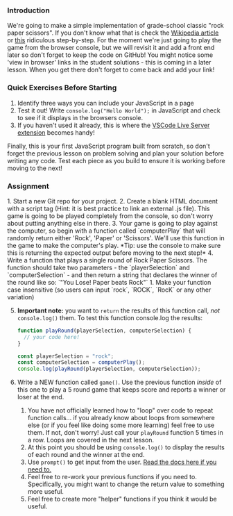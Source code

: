 ### Introduction

We're going to make a simple implementation of grade-school classic "rock paper scissors". If you don't know what that is check the [Wikipedia article](https://en.wikipedia.org/wiki/Rock%E2%80%93paper%E2%80%93scissors) or [this](https://www.wikihow.com/Play-Rock,-Paper,-Scissors) ridiculous step-by-step. For the moment we're just going to play the game from the browser console, but we will revisit it and add a front end later so don't forget to keep the code on GitHub! You might notice some 'view in browser' links in the student solutions - this is coming in a later lesson. When you get there don't forget to come back and add your link!

### Quick Exercises Before Starting

1.  Identify three ways you can include your JavaScript in a page
2. Test it out! Write `console.log("Hello World");` in JavaScript and check to see if it displays in the browsers console.
3. If you haven't used it already, this is where the [VSCode Live Server extension](https://www.theodinproject.com/courses/foundations/lessons/text-editors#additional-set-up-live-server-extension-for-vscod) becomes handy! 

Finally, this is your first JavaScript program built from scratch, so don't forget the previous lesson on problem solving and plan your solution before writing any code. Test each piece as you build to ensure it is working before moving to the next!

### Assignment

<div class="lesson-content__panel" markdown="1">
1. Start a new Git repo for your project.
2. Create a blank HTML document with a script tag (Hint: it is best practice to link an external .js file).  This game is going to be played completely from the console, so don't worry about putting anything else in there.
3. Your game is going to play against the computer, so begin with a function called `computerPlay` that will randomly return either 'Rock', 'Paper' or 'Scissors'.  We'll use this function in the game to make the computer's play. *Tip: use the console to make sure this is returning the expected output before moving to the next step!*
4. Write a function that plays a single round of Rock Paper Scissors.  The function should take two parameters - the `playerSelection` and `computerSelection` - and then return a string that declares the winner of the round like so: `"You Lose! Paper beats Rock"`
   1. Make your function case insensitive (so users can input `rock`, `ROCK`, `RocK` or any other variation)

5. **Important note:** you want to `return` the results of this function call, _not_ `console.log()` them. To test this function console.log the results:

   ~~~javascript
   function playRound(playerSelection, computerSelection) {
     // your code here!
   }

   const playerSelection = "rock";
   const computerSelection = computerPlay();
   console.log(playRound(playerSelection, computerSelection));
   ~~~

6. Write a NEW function called `game()`. Use the previous function _inside_ of this one to play a 5 round game that keeps score and reports a winner or loser at the end.
   1. You have not officially learned how to "loop" over code to repeat function calls... if you already know about loops from somewhere else (or if you feel like doing some more learning) feel free to use them. If not, don't worry! Just call your `playRound` function 5 times in a row. Loops are covered in the next lesson.
   1. At this point you should be using `console.log()` to display the results of each round and the winner at the end.
   1. Use `prompt()` to get input from the user. [Read the docs here if you need to.](https://developer.mozilla.org/en-US/docs/Web/API/Window/prompt)
   1. Feel free to re-work your previous functions if you need to. Specifically, you might want to change the return value to something more useful.
   1. Feel free to create more "helper" functions if you think it would be useful.

</div>
